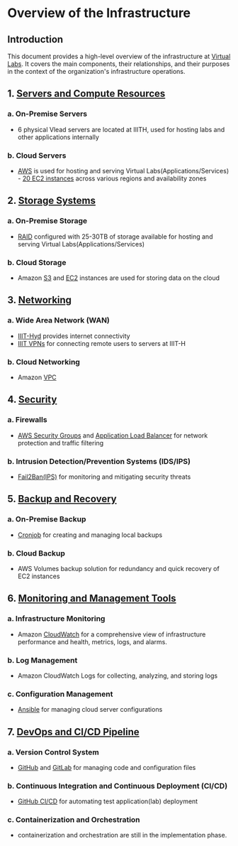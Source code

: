 # Overview of the Infrastructure

## Introduction
This document provides a high-level overview of the infrastructure at [Virtual Labs](https://vlead.vlabs.ac.in/). It covers the main components, their relationships, and their purposes in the context of the organization's infrastructure operations.

## 1. [Servers and Compute Resources](./servers-compute-resources.md)
   ### a. On-Premise Servers
   - 6 physical Vlead servers are located at IIITH, used for hosting labs and other applications internally
   ### b. Cloud Servers
   - [AWS](https://ap-south-1.console.aws.amazon.com/console/home?region=ap-south-1#) is used for hosting and serving Virtual Labs(Applications/Services)      - [20 EC2 instances](https://ap-south-1.console.aws.amazon.com/ec2/home?region=ap-south-1#Instances:instanceState=running;sort=instanceTypeFilter) across various regions and availability zones

## 2. [Storage Systems](./storage.md)
   ### a. On-Premise Storage
   - [RAID](https://gitlab.com/vlead-systems/lenovo-servers/-/blob/master/procedure.org) configured with 25-30TB of storage available for hosting and serving Virtual Labs(Applications/Services)
   ### b. Cloud Storage
   - Amazon [S3](https://s3.console.aws.amazon.com/s3/home?region=ap-south-1) and [EC2](https://ap-south-1.console.aws.amazon.com/ec2/home?region=ap-south-1#Instances:instanceState=running;sort=instanceTypeFilter) instances are used for storing data on the cloud


## 3. [Networking](./network.md)
   ### a. Wide Area Network (WAN)
   - [IIIT-Hyd](https://www.iiit.ac.in/) provides internet connectivity
   - [IIIT VPNs](https://vpn.iiit.ac.in/) for connecting remote users to servers at IIIT-H
   ### b. Cloud Networking
   - Amazon [VPC](https://ap-south-1.console.aws.amazon.com/vpc/home?region=ap-south-1#vpcs:VpcId=vpc-0d118dc847a0f46fe)

## 4. [Security](./security.md)
   ### a. Firewalls
   - [AWS Security Groups](https://ap-south-1.console.aws.amazon.com/ec2/home?region=ap-south-1#SecurityGroups:) and [Application Load Balancer](https://ap-south-1.console.aws.amazon.com/ec2/home?region=ap-south-1#LoadBalancers:) for network protection and traffic filtering
   ### b. Intrusion Detection/Prevention Systems (IDS/IPS)
   - [Fail2Ban(IPS)](https://www.fail2ban.org/wiki/index.php/Main_Page) for monitoring and mitigating security threats

## 5. [Backup and Recovery](./backup-recovery.md)
   ### a. On-Premise Backup
   - [Cronjob](https://itsfoss.com/cron-job) for creating and managing local backups
   ### b. Cloud Backup
   - AWS Volumes backup solution for redundancy and quick recovery of EC2 instances

## 6. [Monitoring and Management Tools](./monitoring-and-management-tools.md)
   ### a. Infrastructure Monitoring
   - Amazon [CloudWatch](https://ap-south-1.console.aws.amazon.com/cloudwatch/home?region=ap-south-1#) for a comprehensive view of infrastructure performance and health, metrics, logs, and alarms.
   ### b. Log Management
   - Amazon CloudWatch Logs for collecting, analyzing, and storing logs
   ### c. Configuration Management
   - [Ansible](https://www.ansible.com/) for managing cloud server configurations

## 7. [DevOps and CI/CD Pipeline](./ci-cd-pipeline.md)
   ### a. Version Control System
   -  [GitHub](https://github.com/virtual-labs) and [GitLab](https://gitlab.com/vlead-projects) for managing code and configuration files
   ### b. Continuous Integration and Continuous Deployment (CI/CD)
   - [GitHub CI/CD](https://github.blog/2022-02-02-build-ci-cd-pipeline-github-actions-four-steps/)  for automating test application(lab) deployment
   ### c. Containerization and Orchestration
   - containerization and orchestration are still in the implementation phase. 

